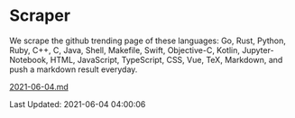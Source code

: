 # Scraper

We scrape the github trending page of these languages: Go, Rust, Python, Ruby, C++, C, Java, Shell, Makefile, Swift, Objective-C, Kotlin, Jupyter-Notebook, HTML, JavaScript, TypeScript, CSS, Vue, TeX, Markdown, and push a markdown result everyday.

[2021-06-04.md](https://github.com/yangwenmai/github-trending-backup/blob/master/2021-06-04.md)

Last Updated: 2021-06-04 04:00:06